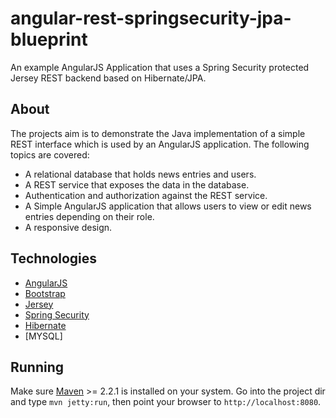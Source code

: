 angular-rest-springsecurity-jpa-blueprint
==========================================

An example AngularJS Application that uses a Spring Security protected Jersey REST backend based on Hibernate/JPA.

About
-----

The projects aim is to demonstrate the Java implementation of a simple REST interface which is used by an AngularJS application. The following topics are covered:

* A relational database that holds news entries and users.
* A REST service that exposes the data in the database.
* Authentication and authorization against the REST service.
* A Simple AngularJS application that allows users to view or edit news entries depending on their role.
* A responsive design.
 

Technologies
------------

* [AngularJS](http://angularjs.org/)
* [Bootstrap](http://getbootstrap.com/)
* [Jersey](https://jersey.java.net/)
* [Spring Security](http://projects.spring.io/spring-security/)
* [Hibernate](http://hibernate.org/)
* [MYSQL]

Running
-------

Make sure [Maven](http://maven.apache.org/) >= 2.2.1 is installed on your system. Go into the project dir and type `mvn jetty:run`, then point your browser to `http://localhost:8080`.
